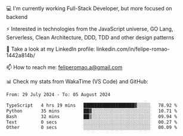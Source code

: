 💻 I'm currently working Full-Stack Developer, but more focused on backend

⚡ Interested in technologies from the JavaScript universe, GO Lang, Serverless, Clean Architecture, DDD, TDD and other design patterns

👥 Take a look at my LinkedIn profile: linkedin.com/in/felipe-romao-1442a814b/

📫 How to reach me: feliperomao.a@gmail.com

📊 Check my stats from WakaTime (VS Code) and GitHub:

<!--START_SECTION:waka-->

```txt
From: 29 July 2024 - To: 05 August 2024

TypeScript   4 hrs 19 mins   ███████████████████▓░░░░░   78.92 %
Python       35 mins         ██▓░░░░░░░░░░░░░░░░░░░░░░   10.71 %
Bash         32 mins         ██▒░░░░░░░░░░░░░░░░░░░░░░   09.94 %
Text         0 secs          ░░░░░░░░░░░░░░░░░░░░░░░░░   00.27 %
Other        0 secs          ░░░░░░░░░░░░░░░░░░░░░░░░░   00.09 %
```

<!--END_SECTION:waka-->
